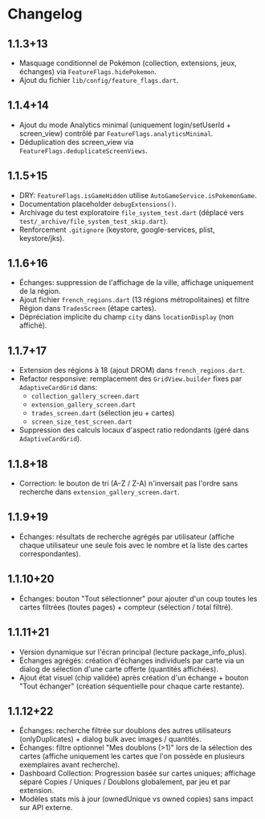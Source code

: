 # Changelog

## 1.1.3+13
- Masquage conditionnel de Pokémon (collection, extensions, jeux, échanges) via `FeatureFlags.hidePokemon`.
- Ajout du fichier `lib/config/feature_flags.dart`.

## 1.1.4+14
- Ajout du mode Analytics minimal (uniquement login/setUserId + screen_view) contrôlé par `FeatureFlags.analyticsMinimal`.
- Déduplication des screen_view via `FeatureFlags.deduplicateScreenViews`.

## 1.1.5+15
- DRY: `FeatureFlags.isGameHidden` utilise `AutoGameService.isPokemonGame`.
- Documentation placeholder `debugExtensions()`.
- Archivage du test exploratoire `file_system_test.dart` (déplacé vers `test/_archive/file_system_test_skip.dart`).
- Renforcement `.gitignore` (keystore, google-services, plist, keystore/jks).

## 1.1.6+16
- Échanges: suppression de l'affichage de la ville, affichage uniquement de la région.
- Ajout fichier `french_regions.dart` (13 régions métropolitaines) et filtre Région dans `TradesScreen` (étape cartes).
- Dépréciation implicite du champ `city` dans `locationDisplay` (non affiché).

## 1.1.7+17
- Extension des régions à 18 (ajout DROM) dans `french_regions.dart`.
- Refactor responsive: remplacement des `GridView.builder` fixes par `AdaptiveCardGrid` dans:
	- `collection_gallery_screen.dart`
	- `extension_gallery_screen.dart`
	- `trades_screen.dart` (sélection jeu + cartes)
	- `screen_size_test_screen.dart`
- Suppression des calculs locaux d'aspect ratio redondants (géré dans `AdaptiveCardGrid`).

## 1.1.8+18
- Correction: le bouton de tri (A-Z / Z-A) n'inversait pas l'ordre sans recherche dans `extension_gallery_screen.dart`.

## 1.1.9+19
- Échanges: résultats de recherche agrégés par utilisateur (affiche chaque utilisateur une seule fois avec le nombre et la liste des cartes correspondantes).

## 1.1.10+20
- Échanges: bouton "Tout sélectionner" pour ajouter d'un coup toutes les cartes filtrées (toutes pages) + compteur (sélection / total filtré).

## 1.1.11+21
- Version dynamique sur l'écran principal (lecture package_info_plus).
- Échanges agrégés: création d'échanges individuels par carte via un dialog de sélection d'une carte offerte (quantités affichées).
- Ajout état visuel (chip validée) après création d'un échange + bouton "Tout échanger" (création séquentielle pour chaque carte restante).

## 1.1.12+22
- Échanges: recherche filtrée sur doublons des autres utilisateurs (onlyDuplicates) + dialog bulk avec images / quantités.
- Échanges: filtre optionnel "Mes doublons (>1)" lors de la sélection des cartes (affiche uniquement les cartes que l'on possède en plusieurs exemplaires avant recherche).
- Dashboard Collection: Progression basée sur cartes uniques; affichage séparé Copies / Uniques / Doublons globalement, par jeu et par extension.
- Modèles stats mis à jour (ownedUnique vs owned copies) sans impact sur API externe.
